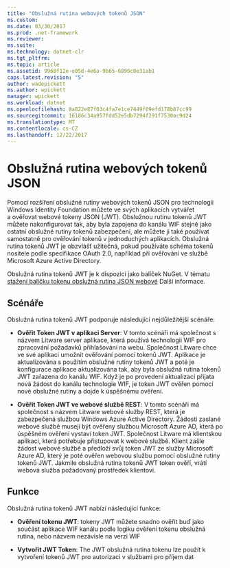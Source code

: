 ```yaml
---
title: "Obslužná rutina webových tokenů JSON"
ms.custom: 
ms.date: 03/30/2017
ms.prod: .net-framework
ms.reviewer: 
ms.suite: 
ms.technology: dotnet-clr
ms.tgt_pltfrm: 
ms.topic: article
ms.assetid: 9968f12e-e05d-4e6a-9b65-6896c0e31ab1
caps.latest.revision: "5"
author: wadepickett
ms.author: wpickett
manager: wpickett
ms.workload: dotnet
ms.openlocfilehash: 8a822e87f03c4fa7e1ce7449f09efd178b87cc99
ms.sourcegitcommit: 16186c34a957fdd52e5db7294f291f7530ac9d24
ms.translationtype: MT
ms.contentlocale: cs-CZ
ms.lasthandoff: 12/22/2017
---
```

# <a name="json-web-token-handler"></a>Obslužná rutina webových tokenů JSON
Pomocí rozšíření obslužné rutiny webových tokenů JSON pro technologii Windows Identity Foundation můžete ve svých aplikacích vytvářet a ověřovat webové tokeny JSON (JWT). Obslužnou rutinu tokenů JWT můžete nakonfigurovat tak, aby byla zapojena do kanálu WIF stejně jako ostatní obslužné rutiny tokenů zabezpečení, ale můžete ji také používat samostatně pro ověřování tokenů v jednoduchých aplikacích. Obslužná rutina tokenů JWT je obzvlášť užitečná, pokud používáte schéma tokenů nositele podle specifikace OAuth 2.0, například při ověřování ve službě Microsoft Azure Active Directory.  
  
 Obslužná rutina tokenů JWT je k dispozici jako balíček NuGet. V tématu [stažení balíčku tokenu obslužná rutina JSON webové](../../../docs/framework/security/downloading-the-json-web-token-handler-package.md) Další informace.  
  
## <a name="scenarios"></a>Scénáře  
 Obslužná rutina tokenů JWT podporuje následující nejdůležitější scénáře:  
  
-   **Ověřit Token JWT v aplikaci Server**: V tomto scénáři má společnost s názvem Litware server aplikace, která používá technologii WIF pro zpracování požadavků přihlašování na webu. Společnost Litware chce ve své aplikaci umožnit ověřování pomocí tokenů JWT. Aplikace je aktualizována s použitím obslužné rutiny tokenů JWT a poté je konfigurace aplikace aktualizována tak, aby byla obslužná rutina tokenů JWT zařazena do kanálu WIF. Když je po provedení aktualizací přijata nová žádost do kanálu technologie WIF, je token JWT ověřen pomocí nové obslužné rutiny a dojde k úspěšnému ověření.  
  
-   **Ověřit Token JWT ve webové službě REST**: V tomto scénáři má společnost s názvem Litware webové služby REST, která je zabezpečená službou Windows Azure Active Directory. Žádosti zaslané webové službě musejí být ověřeny službou Microsoft Azure AD, která po úspěšném ověření vystaví token JWT. Společnost Litware má klientskou aplikaci, která potřebuje přistupovat k webové službě. Klient zašle žádost webové službě a předloží svůj token JWT ze služby Microsoft Azure AD, který je poté ověřen webovou službu pomocí obslužné rutiny tokenů JWT. Jakmile obslužná rutina tokenů JWT token ověří, vrátí webová služba požadovaný prostředek klientovi.  
  
## <a name="features"></a>Funkce  
 Obslužná rutina tokenů JWT nabízí následující funkce:  
  
-   **Ověření tokenu JWT**: tokeny JWT můžete snadno ověřit buď jako součást aplikace WIF kanálu podle logiku ověření tokenu obslužná rutina, nebo názvem nezávisle na verzi WIF  
  
-   **Vytvořit JWT Token**: The JWT obslužná rutina tokenu lze použít k vytvoření tokenů JWT pro autorizaci v službami pro příjem dat
